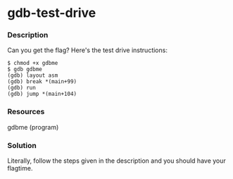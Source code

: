 # gdb-test-drive

### Description

Can you get the flag? Here's the test drive instructions:

```console
$ chmod +x gdbme
$ gdb gdbme
(gdb) layout asm
(gdb) break *(main+99)
(gdb) run
(gdb) jump *(main+104)
```

### Resources

gdbme (program)

### Solution

Literally, follow the steps given in the description and you should have your flagtime. 